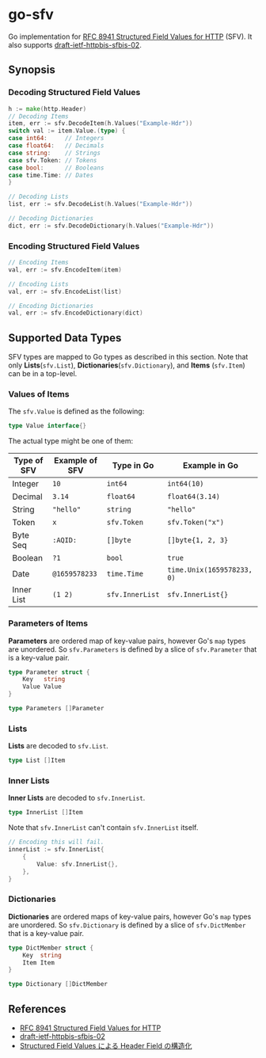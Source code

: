 # go-sfv

Go implementation for [RFC 8941 Structured Field Values for HTTP](https://www.rfc-editor.org/rfc/rfc8941.html) (SFV).
It also supports [draft-ietf-httpbis-sfbis-02](https://datatracker.ietf.org/doc/draft-ietf-httpbis-sfbis/02/).

## Synopsis

### Decoding Structured Field Values

```go
h := make(http.Header)
// Decoding Items
item, err := sfv.DecodeItem(h.Values("Example-Hdr"))
switch val := item.Value.(type) {
case int64:     // Integers
case float64:   // Decimals
case string:    // Strings
case sfv.Token: // Tokens
case bool:      // Booleans
case time.Time: // Dates
}

// Decoding Lists
list, err := sfv.DecodeList(h.Values("Example-Hdr"))

// Decoding Dictionaries
dict, err := sfv.DecodeDictionary(h.Values("Example-Hdr"))
```

### Encoding Structured Field Values

```go
// Encoding Items
val, err := sfv.EncodeItem(item)

// Encoding Lists
val, err := sfv.EncodeList(list)

// Encoding Dictionaries
val, err := sfv.EncodeDictionary(dict)
```

## Supported Data Types

SFV types are mapped to Go types as described in this section.
Note that only **Lists**(`sfv.List`), **Dictionaries**(`sfv.Dictionary`), and **Items** (`sfv.Item`) can be in a top-level.

### Values of Items

The `sfv.Value` is defined as the following:

```go
type Value interface{}
```

The actual type might be one of them:

| Type of SFV | Example of SFV | Type in Go      | Example in Go              |
| ----------- | -------------- | --------------- | -------------------------- |
| Integer     | `10`           | `int64`         | `int64(10)`                |
| Decimal     | `3.14`         | `float64`       | `float64(3.14)`            |
| String      | `"hello"`      | `string`        | `"hello"`                  |
| Token       | `x`            | `sfv.Token`     | `sfv.Token("x")`           |
| Byte Seq    | `:AQID:`       | `[]byte`        | `[]byte{1, 2, 3}`          |
| Boolean     | `?1`           | `bool`          | `true`                     |
| Date        | `@1659578233`  | `time.Time`     | `time.Unix(1659578233, 0)` |
| Inner List  | `(1 2)`        | `sfv.InnerList` | `sfv.InnerList{}`          |

### Parameters of Items

**Parameters** are ordered map of key-value pairs, however Go's `map` types are unordered.
So `sfv.Parameters` is defined by a slice of `sfv.Parameter` that is a key-value pair.

```go
type Parameter struct {
	Key   string
	Value Value
}

type Parameters []Parameter
```

### Lists

**Lists** are decoded to `sfv.List`.

```go
type List []Item
```

### Inner Lists

**Inner Lists** are decoded to `sfv.InnerList`.

```go
type InnerList []Item
```

Note that `sfv.InnerList` can't contain `sfv.InnerList` itself.

```go
// Encoding this will fail.
innerList := sfv.InnerList{
    {
        Value: sfv.InnerList{},
    },
}
```

### Dictionaries

**Dictionaries** are ordered maps of key-value pairs, however Go's `map` types are unordered.
So `sfv.Dictionary` is defined by a slice of `sfv.DictMember` that is a key-value pair.

```go
type DictMember struct {
	Key  string
	Item Item
}

type Dictionary []DictMember
```

## References

- [RFC 8941 Structured Field Values for HTTP](https://www.rfc-editor.org/rfc/rfc8941.html)
- [draft-ietf-httpbis-sfbis-02](https://datatracker.ietf.org/doc/draft-ietf-httpbis-sfbis/02/)
- [Structured Field Values による Header Field の構造化](https://blog.jxck.io/entries/2021-01-31/structured-field-values.html)
